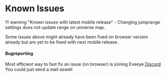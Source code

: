 # Known Issues

!!! warning "Known issues with latest mobile release"
    - Changing jumprange settings does not update range on universe map.

Some issues above might already have been fixed on browser version already but are yet to be fixed with next mobile release.    

#### Bugreporting

Most efficient way to fast fix an issue (on browser) is joining Eveeye <a href="https://discord.gg/m3Bm2Rjuk7">Discord</a><br>
You could just <a href="mailto:risingson@eveeye.com" style="text-decoration:none;pointer-events:all"><span class="help_links">send a mail</span></a>  aswell <!--or use this [form to submit bugs](https://feedback.userreport.com/7ab42bbb-8bf8-4955-9573-c0b1213b1ba7/#submit/bug) <br>-->
<!--stackedit_data:
eyJoaXN0b3J5IjpbLTMxNjQ1OTAxMiwtODk5MzI3MjcsMjA0ND
cwMDQ2Nl19
-->